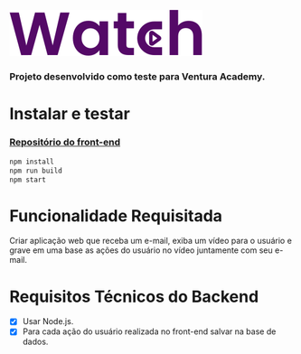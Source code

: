 ![Logo](https://github.com/FelipeDecome/ventura-academy-test/blob/master/src/assets/images/Logo.svg)

### Projeto desenvolvido como teste para Ventura Academy. 

# Instalar e testar

### [Repositório do front-end](https://github.com/FelipeDecome/ventura-academy-test)

```console
npm install
npm run build
npm start
```
# Funcionalidade Requisitada

Criar aplicação web que receba um e-mail, exiba um vídeo para o usuário e grave em uma
base as ações do usuário no vídeo juntamente com seu e-mail.

# Requisitos Técnicos do Backend

- [x] Usar Node.js.
- [x] Para cada ação do usuário realizada no front-end salvar na base de dados.
